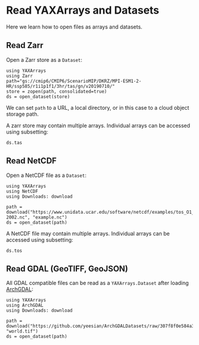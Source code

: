 # Read YAXArrays and Datasets

Here we learn how to open files as arrays and datasets.


## Read Zarr

Open a Zarr store as a `Dataset`:

````@example read_zarr
using YAXArrays
using Zarr
path="gs://cmip6/CMIP6/ScenarioMIP/DKRZ/MPI-ESM1-2-HR/ssp585/r1i1p1f1/3hr/tas/gn/v20190710/"
store = zopen(path, consolidated=true)
ds = open_dataset(store)
````

We can set `path` to a URL, a local directory, or in this case to a cloud object storage path.

A zarr store may contain multiple arrays.
Individual arrays can be accessed using subsetting:

````@example read_zarr
ds.tas
````

## Read NetCDF

Open a NetCDF file as a `Dataset`:

````@example read_netcdf
using YAXArrays
using NetCDF
using Downloads: download

path = download("https://www.unidata.ucar.edu/software/netcdf/examples/tos_O1_2001-2002.nc", "example.nc")
ds = open_dataset(path)
````

A NetCDF file may contain multiple arrays.
Individual arrays can be accessed using subsetting:

````@example read_netcdf
ds.tos
````

## Read GDAL (GeoTIFF, GeoJSON)

All GDAL compatible files can be read as a `YAXArrays.Dataset` after loading [ArchGDAL](https://yeesian.com/ArchGDAL.jl/latest/):

````@example read_gdal
using YAXArrays
using ArchGDAL
using Downloads: download

path = download("https://github.com/yeesian/ArchGDALDatasets/raw/307f8f0e584a39a050c042849004e6a2bd674f99/gdalworkshop/world.tif", "world.tif")
ds = open_dataset(path)
````